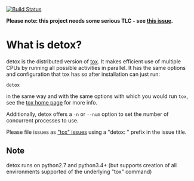 [![Build Status](https://travis-ci.org/tox-dev/detox.svg?branch=master)](https://travis-ci.org/tox-dev/detox)

**Please note: this project needs some serious TLC - see [this issue](https://github.com/tox-dev/detox/issues/27).**

# What is detox?

detox is the distributed version of [tox](https://pypi.org/project/tox/).  It makes efficient use of multiple CPUs by running all possible activities in parallel.  It has the same options and configuration that tox has so after installation can just run:

    detox

in the same way and with the same options with which you would run `tox`, see the [tox home page](http://tox.readthedocs.io) for more info.

Additionally, detox offers a `-n` or `--num` option to set the number of concurrent processes to use.

Please file issues as ["tox" issues](https://github.com/tox-dev/tox/issues) using a "detox: " prefix in the issue title.

## Note

detox runs on python2.7 and python3.4+ (but supports creation of all environments supported of the underlying "tox" command)
